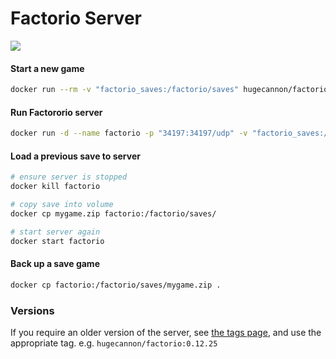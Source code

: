 # Factorio Server
[![](https://badge.imagelayers.io/hugecannon/factorio:latest.svg)](https://imagelayers.io/?images=hugecannon/factorio:latest 'Get your own badge on imagelayers.io')

#### Start a new game

```bash
docker run --rm -v "factorio_saves:/factorio/saves" hugecannon/factorio:latest --create mygame
```


#### Run Factororio server

```bash
docker run -d --name factorio -p "34197:34197/udp" -v "factorio_saves:/factorio/saves" hugecannon/factorio:latest --start-server mygame
```


#### Load a previous save to server

```bash
# ensure server is stopped
docker kill factorio

# copy save into volume
docker cp mygame.zip factorio:/factorio/saves/

# start server again
docker start factorio
```


#### Back up a save game

```bash
docker cp factorio:/factorio/saves/mygame.zip .
``` 


### Versions

If you require an older version of the server, see [the tags page](https://hub.docker.com/r/hugecannon/factorio/tags/), and use the appropriate tag. e.g. `hugecannon/factorio:0.12.25`
